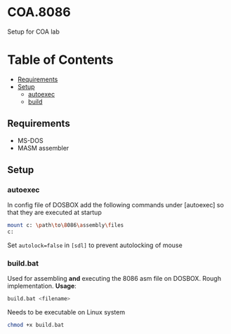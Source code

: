 # COA.8086
Setup for COA lab

# Table of Contents
- [Requirements](##Requirements)
- [Setup](##Setup)
  - [autoexec](###autoexec)
  - [build](###build.bat)
  
## Requirements
- MS-DOS
- MASM assembler
## Setup
### autoexec
In config file of DOSBOX add the following commands under [autoexec] so that they are executed at startup
```bash
mount c: \path\to\8086\assembly\files
c:
```
Set ```autolock=false``` in ```[sdl]``` to prevent autolocking of mouse
### build.bat
Used for assembling **and** executing the 8086 asm file on DOSBOX. Rough implementation.
**Usage**:
```bash
build.bat <filename>
```
Needs to be executable on Linux system
```bash
chmod +x build.bat
```
